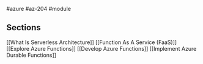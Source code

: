 #azure #az-204 #module 

## Sections
[[What Is Serverless Architecture]]
[[Function As A Service (FaaS)]]
[[Explore Azure Functions]]
[[Develop Azure Functions]]
[[Implement Azure Durable Functions]]